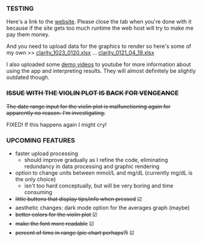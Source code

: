 ### TESTING
  Here's a link to the [website](https://gfournier.shinyapps.io/cgm-analysis-longterm/). 
  Please close the tab when you're done with it because if the site gets too much runtime the web host will try to make me pay them money.
  
  And you need to upload data for the graphics to render so here's some of my own >> 
  [clarity_1023_0120.xlsx](https://github.com/user-attachments/files/17535653/clarity_1023_0120.xlsx) ...
  [clarity_0121_04_19.xlsx](https://github.com/user-attachments/files/17653057/clarity_0121_04_19.xlsx)
  
  I also uploaded some [demo videos](https://www.youtube.com/@gf0ur) to youtube for more information about using the app and interpreting results. They will almost definitely be slightly outdated though.
<br>

### <s> ISSUE WITH THE VIOLIN PLOT IS BACK FOR VENGEANCE
  The date range input for the violin plot is malfunctioning again for apparently no reason. I'm investigating. </s>
  
  FIXED! If this happens again I might cry!

### UPCOMING FEATURES
  - faster upload processing
    - should improve gradually as I refine the code, eliminating redundancy in data processing and graphic rendering
  - option to change units between mmol/L and mg/dL (currently mg/dL is the only choice)
    - isn't too hard conceptually, but will be very boring and time consuming
  - <s>little buttons that display tips/info when pressed</s> ☑️
  - aesthetic changes: dark mode option for the averages graph (maybe)
  - <s>better colors for the violin plot</s> ☑️
  - <s>make the font more readable</s> ☑️
  - <s>percent of time in range (pie chart perhaps?)</s> ☑️
